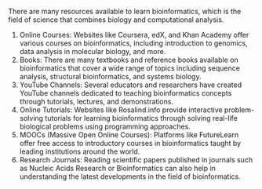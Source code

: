 There are many resources available to learn bioinformatics, which is the field of science that combines biology and computational analysis.

1. Online Courses: Websites like Coursera, edX, and Khan Academy offer various courses on bioinformatics, including introduction to genomics, data analysis in molecular biology, and more.
2. Books: There are many textbooks and reference books available on bioinformatics that cover a wide range of topics including sequence analysis, structural bioinformatics, and systems biology.
3. YouTube Channels: Several educators and researchers have created YouTube channels dedicated to teaching bioinformatics concepts through tutorials, lectures, and demonstrations.
4. Online Tutorials: Websites like Rosalind.info provide interactive problem-solving tutorials for learning bioinformatics through solving real-life biological problems using programming approaches.
5. MOOCs (Massive Open Online Courses): Platforms like FutureLearn offer free access to introductory courses in bioinformatics taught by leading institutions around the world.
6. Research Journals: Reading scientific papers published in journals such as Nucleic Acids Research or Bioinformatics can also help in understanding the latest developments in the field of bioinformatics.

